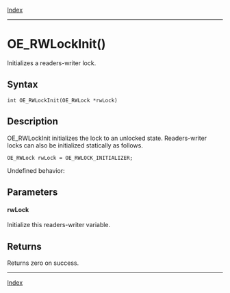 [Index](index.md)

---
# OE_RWLockInit()

Initializes a readers-writer lock.

## Syntax

    int OE_RWLockInit(OE_RWLock *rwLock)
## Description 

OE_RWLockInit initializes the lock to an unlocked state. Readers-writer locks can also be initialized statically as follows.

```
OE_RWLock rwLock = OE_RWLOCK_INITIALIZER;
```



Undefined behavior:



## Parameters

#### rwLock

Initialize this readers-writer variable.

## Returns

Returns zero on success.

---
[Index](index.md)

